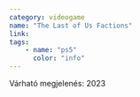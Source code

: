```yaml
---
category: videogame
name: "The Last of Us Factions"
link: 
tags: 
    - name: "ps5"
      color: "info"
---
```

Várható megjelenés: 2023